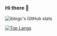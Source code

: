 ### Hi there 👋

<!--
**iblogc/iblogc** is a ✨ _special_ ✨ repository because its `README.md` (this file) appears on your GitHub profile.

Here are some ideas to get you started:

- 🔭 I’m currently working on ...
- 🌱 I’m currently learning ...
- 👯 I’m looking to collaborate on ...
- 🤔 I’m looking for help with ...
- 💬 Ask me about ...
- 📫 How to reach me: ...
- 😄 Pronouns: ...
- ⚡ Fun fact: ...
-->

![iblogc's GitHub stats](https://github-readme-stats.vercel.app/api?username=iblogc&show_icons=true&theme=cobalt)

[![Top Langs](https://github-readme-stats.vercel.app/api/top-langs/?username=iblogc&layout=compact&theme=cobalt)](https://github.com/anuraghazra/github-readme-stats)


